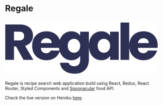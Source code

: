 # Regale

![Regale Logo](./src/images/header/logoMain.svg)
---

Regale is recipe search web application build using React, Redux, React Router, Styled Components and [Spoonacular](https://spoonacular.com/food-api) food API.


Check the live version on Heroku [here](https://regale-heroku.herokuapp.com/).
